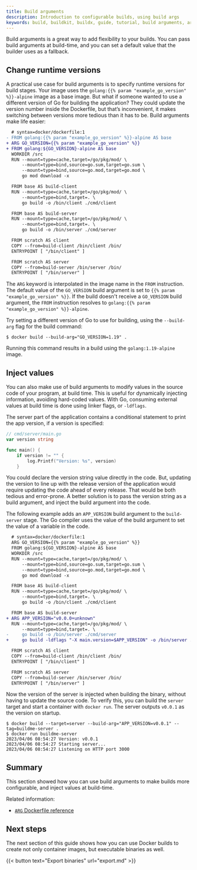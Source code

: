 ```yaml
---
title: Build arguments
description: Introduction to configurable builds, using build args
keywords: build, buildkit, buildx, guide, tutorial, build arguments, arg
---
```


Build arguments is a great way to add flexibility to your builds. You can pass
build arguments at build-time, and you can set a default value that the builder
uses as a fallback.

## Change runtime versions

A practical use case for build arguments is to specify runtime versions for
build stages. Your image uses the `golang:{{% param "example_go_version" %}}-alpine`
image as a base image.
But what if someone wanted to use a different version of Go for building the
application? They could update the version number inside the Dockerfile, but
that’s inconvenient, it makes switching between versions more tedious than it
has to be. Build arguments make life easier:

```diff
  # syntax=docker/dockerfile:1
- FROM golang:{{% param "example_go_version" %}}-alpine AS base
+ ARG GO_VERSION={{% param "example_go_version" %}}
+ FROM golang:${GO_VERSION}-alpine AS base
  WORKDIR /src
  RUN --mount=type=cache,target=/go/pkg/mod/ \
      --mount=type=bind,source=go.sum,target=go.sum \
      --mount=type=bind,source=go.mod,target=go.mod \
      go mod download -x

  FROM base AS build-client
  RUN --mount=type=cache,target=/go/pkg/mod/ \
      --mount=type=bind,target=. \
      go build -o /bin/client ./cmd/client

  FROM base AS build-server
  RUN --mount=type=cache,target=/go/pkg/mod/ \
      --mount=type=bind,target=. \
      go build -o /bin/server ./cmd/server

  FROM scratch AS client
  COPY --from=build-client /bin/client /bin/
  ENTRYPOINT [ "/bin/client" ]

  FROM scratch AS server
  COPY --from=build-server /bin/server /bin/
  ENTRYPOINT [ "/bin/server" ]
```

The `ARG` keyword is interpolated in the image name in the `FROM` instruction.
The default value of the `GO_VERSION` build argument is set to `{{% param "example_go_version" %}}`.
If the build doesn't receive a `GO_VERSION` build argument, the `FROM` instruction
resolves to `golang:{{% param "example_go_version" %}}-alpine`.

Try setting a different version of Go to use for building, using the
`--build-arg` flag for the build command:

```console
$ docker build --build-arg="GO_VERSION=1.19" .
```

Running this command results in a build using the `golang:1.19-alpine` image.

## Inject values

You can also make use of build arguments to modify values in the source code of
your program, at build time. This is useful for dynamically injecting
information, avoiding hard-coded values. With Go, consuming external values at
build time is done using linker flags, or `-ldflags`.

The server part of the application contains a conditional statement to print the
app version, if a version is specified:

```go
// cmd/server/main.go
var version string

func main() {
	if version != "" {
		log.Printf("Version: %s", version)
	}
```

You could declare the version string value directly in the code. But, updating
the version to line up with the release version of the application would require
updating the code ahead of every release. That would be both tedious and
error-prone. A better solution is to pass the version string as a build
argument, and inject the build argument into the code.

The following example adds an `APP_VERSION` build argument to the `build-server`
stage. The Go compiler uses the value of the build argument to set the value of
a variable in the code.

```diff
  # syntax=docker/dockerfile:1
  ARG GO_VERSION={{% param "example_go_version" %}}
  FROM golang:${GO_VERSION}-alpine AS base
  WORKDIR /src
  RUN --mount=type=cache,target=/go/pkg/mod/ \
      --mount=type=bind,source=go.sum,target=go.sum \
      --mount=type=bind,source=go.mod,target=go.mod \
      go mod download -x

  FROM base AS build-client
  RUN --mount=type=cache,target=/go/pkg/mod/ \
      --mount=type=bind,target=. \
      go build -o /bin/client ./cmd/client

  FROM base AS build-server
+ ARG APP_VERSION="v0.0.0+unknown"
  RUN --mount=type=cache,target=/go/pkg/mod/ \
      --mount=type=bind,target=. \
-     go build -o /bin/server ./cmd/server
+     go build -ldflags "-X main.version=$APP_VERSION" -o /bin/server ./cmd/server

  FROM scratch AS client
  COPY --from=build-client /bin/client /bin/
  ENTRYPOINT [ "/bin/client" ]

  FROM scratch AS server
  COPY --from=build-server /bin/server /bin/
  ENTRYPOINT [ "/bin/server" ]
```

Now the version of the server is injected when building the binary, without having to update
the source code. To verify this, you can build the `server` target and start a
container with `docker run`. The server outputs `v0.0.1` as the version on
startup.

```console
$ docker build --target=server --build-arg="APP_VERSION=v0.0.1" --tag=buildme-server .
$ docker run buildme-server
2023/04/06 08:54:27 Version: v0.0.1
2023/04/06 08:54:27 Starting server...
2023/04/06 08:54:27 Listening on HTTP port 3000
```

## Summary

This section showed how you can use build arguments to make builds more
configurable, and inject values at build-time.

Related information:

- [`ARG` Dockerfile reference](../../reference/dockerfile.md#arg)

## Next steps

The next section of this guide shows how you can use Docker builds to create not
only container images, but executable binaries as well.

{{< button text="Export binaries" url="export.md" >}}
